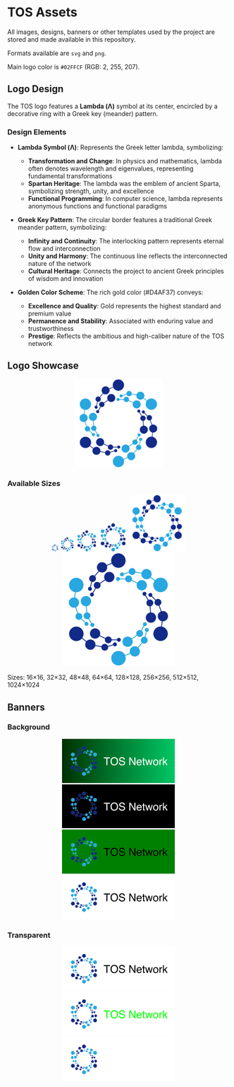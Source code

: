 # TOS Assets

All images, designs, banners or other templates used by the project are stored and made available in this repository.

Formats available are `svg` and `png`.

Main logo color is `#02FFCF` (RGB: 2, 255, 207).

## Logo Design

The TOS logo features a **Lambda (Λ)** symbol at its center, encircled by a decorative ring with a Greek key (meander) pattern.

### Design Elements

- **Lambda Symbol (Λ)**: Represents the Greek letter lambda, symbolizing:
  - **Transformation and Change**: In physics and mathematics, lambda often denotes wavelength and eigenvalues, representing fundamental transformations
  - **Spartan Heritage**: The lambda was the emblem of ancient Sparta, symbolizing strength, unity, and excellence
  - **Functional Programming**: In computer science, lambda represents anonymous functions and functional paradigms

- **Greek Key Pattern**: The circular border features a traditional Greek meander pattern, symbolizing:
  - **Infinity and Continuity**: The interlocking pattern represents eternal flow and interconnection
  - **Unity and Harmony**: The continuous line reflects the interconnected nature of the network
  - **Cultural Heritage**: Connects the project to ancient Greek principles of wisdom and innovation

- **Golden Color Scheme**: The rich gold color (#D4AF37) conveys:
  - **Excellence and Quality**: Gold represents the highest standard and premium value
  - **Permanence and Stability**: Associated with enduring value and trustworthiness
  - **Prestige**: Reflects the ambitious and high-caliber nature of the TOS network

## Logo Showcase

<p align="center">
	<img src="https://github.com/tos-network/tos-assets/raw/master/tos/logo512x512.png" width="200" height="200" />
</p>

### Available Sizes
<p align="center">
	<img src="https://github.com/tos-network/tos-assets/raw/master/tos/logo16x16.png" width="16" height="16" />
	<img src="https://github.com/tos-network/tos-assets/raw/master/tos/logo32x32.png" width="32" height="32" />
	<img src="https://github.com/tos-network/tos-assets/raw/master/tos/logo48x48.png" width="48" height="48" />
	<img src="https://github.com/tos-network/tos-assets/raw/master/tos/logo64x64.png" width="64" height="64" />
	<img src="https://github.com/tos-network/tos-assets/raw/master/tos/logo128x128.png" width="128" height="128" />
	<img src="https://github.com/tos-network/tos-assets/raw/master/tos/logo256x256.png" width="256" height="256" />
</p>

Sizes: 16×16, 32×32, 48×48, 64×64, 128×128, 256×256, 512×512, 1024×1024

## Banners

### Background
<p align="center">
	<img src="https://github.com/tos-network/tos-assets/raw/master/banners/png/gradient_green_background_white_logo.png" width="256" />
	<img src="https://github.com/tos-network/tos-assets/raw/master/banners/png/black_background_white_logo.png" width="256" />
	<img src="https://github.com/tos-network/tos-assets/raw/master/banners/png/green_background_black_logo.png" width="256" />
	<img src="https://github.com/tos-network/tos-assets/raw/master/banners/png/white_background_black_logo.png" width="256" />
</p>

### Transparent
<p align="center">
	<img src="https://github.com/tos-network/tos-assets/raw/master/banners/png/transparent_background_black_logo.png" width="256" />
	<img src="https://github.com/tos-network/tos-assets/raw/master/banners/png/transparent_background_green_logo.png" width="256" />
	<img src="https://github.com/tos-network/tos-assets/raw/master/banners/png/transparent_background_white_logo.png" width="256" />
</p>
